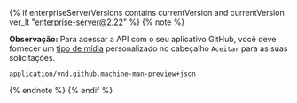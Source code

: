 {% if enterpriseServerVersions contains currentVersion and currentVersion ver_lt "enterprise-server@2.22" %}
{% note %}

**Observação:** Para acessar a API com o seu aplicativo GitHub, você deve fornecer um [tipo de mídia](/rest/overview/media-types) personalizado no cabeçalho `Aceitar` para as suas solicitações.

`application/vnd.github.machine-man-preview+json`

{% endnote %}
{% endif %}
